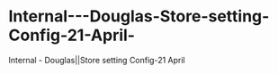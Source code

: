 # Internal---Douglas-Store-setting-Config-21-April-
Internal - Douglas||Store setting Config-21 April 
